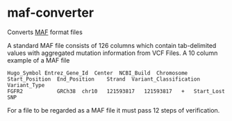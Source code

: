 # maf-converter
Converts [MAF](https://docs.gdc.cancer.gov/Data/File_Formats/MAF_Format/#:~:text=Mutation%20Annotation%20Format%20(MAF)%20is,through%20the%20Somatic%20Aggregation%20Workflow.) format files



A standard MAF file consists of 126 columns which contain tab-delimited values with aggregated mutation information from VCF Files.
A 10 column example of a MAF file
```
Hugo_Symbol	Entrez_Gene_Id	Center	NCBI_Build	Chromosome	Start_Position	End_Position	Strand	Variant_Classification	Variant_Type
FGFR2			GRCh38	chr10	121593817	121593817	+	Start_Lost	SNP
```

For a file to be regarded as a MAF file it must pass 12 steps of verification.
